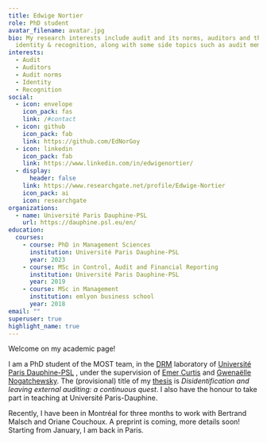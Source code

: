 ```yaml
---
title: Edwige Nortier
role: PhD student
avatar_filename: avatar.jpg
bio: My research interests include audit and its norms, auditors and their
  identity & recognition, along with some side topics such as audit memes.
interests:
  - Audit
  - Auditors
  - Audit norms
  - Identity
  - Recognition
social:
  - icon: envelope
    icon_pack: fas
    link: /#contact
  - icon: github
    icon_pack: fab
    link: https://github.com/EdNorGoy
  - icon: linkedin
    icon_pack: fab
    link: https://www.linkedin.com/in/edwigenortier/
  - display:
      header: false
    link: https://www.researchgate.net/profile/Edwige-Nortier
    icon_pack: ai
    icon: researchgate
organizations:
  - name: Université Paris Dauphine-PSL
    url: https://dauphine.psl.eu/en/
education:
  courses:
    - course: PhD in Management Sciences
      institution: Université Paris Dauphine-PSL
      year: 2023
    - course: MSc in Control, Audit and Financial Reporting
      institution: Université Paris Dauphine-PSL
      year: 2019
    - course: MSc in Management
      institution: emlyon business school
      year: 2018
email: ""
superuser: true
highlight_name: true
---
```

Welcome on my academic page!

I am a PhD student of the MOST team, in the [DRM](https://drm.dauphine.fr/en/drm/home.html) laboratory of [Université Paris Dauphine-PSL](https://dauphine.psl.eu/en/
)
, under the supervision of [Emer Curtis](https://ie.linkedin.com/in/emer-curtis-01713325
) and [Gwenaëlle Nogatchewsky](https://fr.linkedin.com/in/nogatchewsky-gwenaelle-a27a93107
). The (provisional) title of my [thesis](http://www.theses.fr/s234813
)
 is *Disidentification and leaving external auditing: a continuous quest*. I also have the honour to take part in teaching at Université Paris-Dauphine.

Recently, I have been in Montréal for three months to work with Bertrand Malsch and Oriane Couchoux. A preprint is coming, more details soon! Starting from January, I am back in Paris.

[comment]: <> ({{< icon name="download" pack="fas" >}} Download my {{< staticref "uploads/resume.pdf" "newtab" >}}resumé{{< /staticref >}}.)
